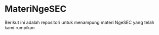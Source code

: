 # MateriNgeSEC
Berikut ini adalah repositori untuk menampung materi NgeSEC yang telah kami rumpikan
